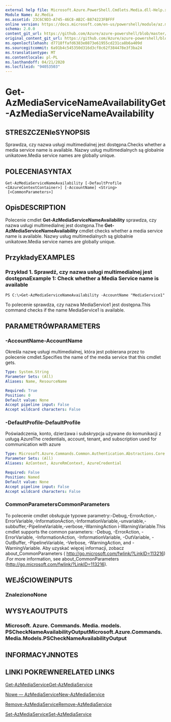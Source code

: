 ```yaml
---
external help file: Microsoft.Azure.PowerShell.Cmdlets.Media.dll-Help.xml
Module Name: Az.Media
ms.assetid: 23C6C9D3-A745-46C8-AB2C-B874223FBFFF
online version: https://docs.microsoft.com/en-us/powershell/module/az.media/get-azmediaservicenameavailability
schema: 2.0.0
content_git_url: https://github.com/Azure/azure-powershell/blob/master/src/Media/Media/help/Get-AzMediaServiceNameAvailability.md
original_content_git_url: https://github.com/Azure/azure-powershell/blob/master/src/Media/Media/help/Get-AzMediaServiceNameAvailability.md
ms.openlocfilehash: d7718ffafd6383e0873e61955cd231ca8b6a409d
ms.sourcegitcommit: 6a91b4c545350d316d3cf8c62f384478e3f3ba24
ms.translationtype: MT
ms.contentlocale: pl-PL
ms.lasthandoff: 04/21/2020
ms.locfileid: "94053503"
---
```

# <span data-ttu-id="0dcbf-101">Get-AzMediaServiceNameAvailability</span><span class="sxs-lookup"><span data-stu-id="0dcbf-101">Get-AzMediaServiceNameAvailability</span></span>

## <span data-ttu-id="0dcbf-102">STRESZCZENIe</span><span class="sxs-lookup"><span data-stu-id="0dcbf-102">SYNOPSIS</span></span>
<span data-ttu-id="0dcbf-103">Sprawdza, czy nazwa usługi multimedialnej jest dostępna.</span><span class="sxs-lookup"><span data-stu-id="0dcbf-103">Checks whether a media service name is available.</span></span>
<span data-ttu-id="0dcbf-104">Nazwy usług multimedialnych są globalnie unikatowe.</span><span class="sxs-lookup"><span data-stu-id="0dcbf-104">Media service names are globally unique.</span></span>

## <span data-ttu-id="0dcbf-105">POLECENIA</span><span class="sxs-lookup"><span data-stu-id="0dcbf-105">SYNTAX</span></span>

```
Get-AzMediaServiceNameAvailability [-DefaultProfile <IAzureContextContainer>] [-AccountName] <String>
 [<CommonParameters>]
```

## <span data-ttu-id="0dcbf-106">Opis</span><span class="sxs-lookup"><span data-stu-id="0dcbf-106">DESCRIPTION</span></span>
<span data-ttu-id="0dcbf-107">Polecenie cmdlet **Get-AzMediaServiceNameAvailability** sprawdza, czy nazwa usługi multimedialnej jest dostępna.</span><span class="sxs-lookup"><span data-stu-id="0dcbf-107">The **Get-AzMediaServiceNameAvailability** cmdlet checks whether a media service name is available.</span></span>
<span data-ttu-id="0dcbf-108">Nazwy usług multimedialnych są globalnie unikatowe.</span><span class="sxs-lookup"><span data-stu-id="0dcbf-108">Media service names are globally unique.</span></span>

## <span data-ttu-id="0dcbf-109">Przykłady</span><span class="sxs-lookup"><span data-stu-id="0dcbf-109">EXAMPLES</span></span>

### <span data-ttu-id="0dcbf-110">Przykład 1. Sprawdź, czy nazwa usługi multimedialnej jest dostępna</span><span class="sxs-lookup"><span data-stu-id="0dcbf-110">Example 1: Check whether a Media Service name is available</span></span>
```
PS C:\>Get-AzMediaServiceNameAvailability -AccountName "MediaService1"
```

<span data-ttu-id="0dcbf-111">To polecenie sprawdza, czy nazwa MediaService1 jest dostępna.</span><span class="sxs-lookup"><span data-stu-id="0dcbf-111">This command checks if the name MediaService1 is available.</span></span>

## <span data-ttu-id="0dcbf-112">PARAMETRÓW</span><span class="sxs-lookup"><span data-stu-id="0dcbf-112">PARAMETERS</span></span>

### <span data-ttu-id="0dcbf-113">-AccountName</span><span class="sxs-lookup"><span data-stu-id="0dcbf-113">-AccountName</span></span>
<span data-ttu-id="0dcbf-114">Określa nazwę usługi multimedialnej, która jest pobierana przez to polecenie cmdlet.</span><span class="sxs-lookup"><span data-stu-id="0dcbf-114">Specifies the name of the media service that this cmdlet gets.</span></span>

```yaml
Type: System.String
Parameter Sets: (All)
Aliases: Name, ResourceName

Required: True
Position: 0
Default value: None
Accept pipeline input: False
Accept wildcard characters: False
```

### <span data-ttu-id="0dcbf-115">-DefaultProfile</span><span class="sxs-lookup"><span data-stu-id="0dcbf-115">-DefaultProfile</span></span>
<span data-ttu-id="0dcbf-116">Poświadczenia, konto, dzierżawa i subskrypcja używane do komunikacji z usługą Azure</span><span class="sxs-lookup"><span data-stu-id="0dcbf-116">The credentials, account, tenant, and subscription used for communication with azure</span></span>

```yaml
Type: Microsoft.Azure.Commands.Common.Authentication.Abstractions.Core.IAzureContextContainer
Parameter Sets: (All)
Aliases: AzContext, AzureRmContext, AzureCredential

Required: False
Position: Named
Default value: None
Accept pipeline input: False
Accept wildcard characters: False
```

### <span data-ttu-id="0dcbf-117">CommonParameters</span><span class="sxs-lookup"><span data-stu-id="0dcbf-117">CommonParameters</span></span>
<span data-ttu-id="0dcbf-118">To polecenie cmdlet obsługuje typowe parametry:-Debug,-ErrorAction,-ErrorVariable,-InformationAction,-InformationVariable,-unvariable,-subbuffer,-PipelineVariable,-verbose,-WarningAction i-WarningVariable.</span><span class="sxs-lookup"><span data-stu-id="0dcbf-118">This cmdlet supports the common parameters: -Debug, -ErrorAction, -ErrorVariable, -InformationAction, -InformationVariable, -OutVariable, -OutBuffer, -PipelineVariable, -Verbose, -WarningAction, and -WarningVariable.</span></span> <span data-ttu-id="0dcbf-119">Aby uzyskać więcej informacji, zobacz about_CommonParameters ( http://go.microsoft.com/fwlink/?LinkID=113216) .</span><span class="sxs-lookup"><span data-stu-id="0dcbf-119">For more information, see about_CommonParameters (http://go.microsoft.com/fwlink/?LinkID=113216).</span></span>

## <span data-ttu-id="0dcbf-120">WEJŚCIOWE</span><span class="sxs-lookup"><span data-stu-id="0dcbf-120">INPUTS</span></span>

### <span data-ttu-id="0dcbf-121">Znaleziono</span><span class="sxs-lookup"><span data-stu-id="0dcbf-121">None</span></span>

## <span data-ttu-id="0dcbf-122">WYSYŁA</span><span class="sxs-lookup"><span data-stu-id="0dcbf-122">OUTPUTS</span></span>

### <span data-ttu-id="0dcbf-123">Microsoft. Azure. Commands. Media. models. PSCheckNameAvailabilityOutput</span><span class="sxs-lookup"><span data-stu-id="0dcbf-123">Microsoft.Azure.Commands.Media.Models.PSCheckNameAvailabilityOutput</span></span>

## <span data-ttu-id="0dcbf-124">INFORMACYJN</span><span class="sxs-lookup"><span data-stu-id="0dcbf-124">NOTES</span></span>

## <span data-ttu-id="0dcbf-125">LINKI POKREWNE</span><span class="sxs-lookup"><span data-stu-id="0dcbf-125">RELATED LINKS</span></span>

[<span data-ttu-id="0dcbf-126">Get-AzMediaService</span><span class="sxs-lookup"><span data-stu-id="0dcbf-126">Get-AzMediaService</span></span>](./Get-AzMediaService.md)

[<span data-ttu-id="0dcbf-127">Nowe — AzMediaService</span><span class="sxs-lookup"><span data-stu-id="0dcbf-127">New-AzMediaService</span></span>](./New-AzMediaService.md)

[<span data-ttu-id="0dcbf-128">Remove-AzMediaService</span><span class="sxs-lookup"><span data-stu-id="0dcbf-128">Remove-AzMediaService</span></span>](./Remove-AzMediaService.md)

[<span data-ttu-id="0dcbf-129">Set-AzMediaService</span><span class="sxs-lookup"><span data-stu-id="0dcbf-129">Set-AzMediaService</span></span>](./Set-AzMediaService.md)


